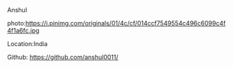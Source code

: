 Anshul

photo:https://i.pinimg.com/originals/01/4c/cf/014ccf7549554c496c6099c4f4f1a6fc.jpg

Location:India

Github: https://github.com/anshul0011/
